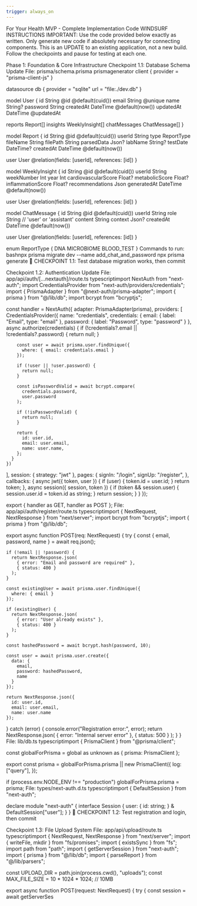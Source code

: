 ```yaml
---
trigger: always_on
---
```


For Your Health MVP - Complete Implementation Code
WINDSURF INSTRUCTIONS
IMPORTANT: Use the code provided below exactly as written. Only generate new code if absolutely necessary for connecting components. This is an UPDATE to an existing application, not a new build. Follow the checkpoints and pause for testing at each one.

Phase 1: Foundation & Core Infrastructure
Checkpoint 1.1: Database Schema Update
File: prisma/schema.prisma
prismagenerator client {
  provider = "prisma-client-js"
}

datasource db {
  provider = "sqlite"
  url      = "file:./dev.db"
}

model User {
  id        String   @id @default(cuid())
  email     String   @unique
  name      String?
  password  String
  createdAt DateTime @default(now())
  updatedAt DateTime @updatedAt
  
  reports   Report[]
  insights  WeeklyInsight[]
  chatMessages ChatMessage[]
}

model Report {
  id        String   @id @default(cuid())
  userId    String
  type      ReportType
  fileName  String
  filePath  String
  parsedData Json?
  labName   String?
  testDate  DateTime?
  createdAt DateTime @default(now())
  
  user      User     @relation(fields: [userId], references: [id])
}

model WeeklyInsight {
  id                    String   @id @default(cuid())
  userId                String
  weekNumber            Int
  year                  Int
  cardiovascularScore   Float?
  metabolicScore        Float?
  inflammationScore     Float?
  recommendations       Json
  generatedAt           DateTime @default(now())
  
  user                  User     @relation(fields: [userId], references: [id])
}

model ChatMessage {
  id        String   @id @default(cuid())
  userId    String
  role      String   // 'user' or 'assistant'
  content   String
  context   Json?
  createdAt DateTime @default(now())
  
  user      User     @relation(fields: [userId], references: [id])
}

enum ReportType {
  DNA
  MICROBIOME
  BLOOD_TEST
}
Commands to run:
bashnpx prisma migrate dev --name add_chat_and_password
npx prisma generate
🛑 CHECKPOINT 1.1: Test database migration works, then commit

Checkpoint 1.2: Authentication Update
File: app/api/auth/[...nextauth]/route.ts
typescriptimport NextAuth from "next-auth";
import CredentialsProvider from "next-auth/providers/credentials";
import { PrismaAdapter } from "@next-auth/prisma-adapter";
import { prisma } from "@/lib/db";
import bcrypt from "bcryptjs";

const handler = NextAuth({
  adapter: PrismaAdapter(prisma),
  providers: [
    CredentialsProvider({
      name: "credentials",
      credentials: {
        email: { label: "Email", type: "email" },
        password: { label: "Password", type: "password" }
      },
      async authorize(credentials) {
        if (!credentials?.email || !credentials?.password) {
          return null;
        }

        const user = await prisma.user.findUnique({
          where: { email: credentials.email }
        });

        if (!user || !user.password) {
          return null;
        }

        const isPasswordValid = await bcrypt.compare(
          credentials.password,
          user.password
        );

        if (!isPasswordValid) {
          return null;
        }

        return {
          id: user.id,
          email: user.email,
          name: user.name,
        };
      }
    })
  ],
  session: {
    strategy: "jwt"
  },
  pages: {
    signIn: "/login",
    signUp: "/register",
  },
  callbacks: {
    async jwt({ token, user }) {
      if (user) {
        token.id = user.id;
      }
      return token;
    },
    async session({ session, token }) {
      if (token && session.user) {
        session.user.id = token.id as string;
      }
      return session;
    }
  }
});

export { handler as GET, handler as POST };
File: app/api/auth/register/route.ts
typescriptimport { NextRequest, NextResponse } from "next/server";
import bcrypt from "bcryptjs";
import { prisma } from "@/lib/db";

export async function POST(req: NextRequest) {
  try {
    const { email, password, name } = await req.json();

    if (!email || !password) {
      return NextResponse.json(
        { error: "Email and password are required" },
        { status: 400 }
      );
    }

    const existingUser = await prisma.user.findUnique({
      where: { email }
    });

    if (existingUser) {
      return NextResponse.json(
        { error: "User already exists" },
        { status: 400 }
      );
    }

    const hashedPassword = await bcrypt.hash(password, 10);

    const user = await prisma.user.create({
      data: {
        email,
        password: hashedPassword,
        name
      }
    });

    return NextResponse.json({
      id: user.id,
      email: user.email,
      name: user.name
    });
  } catch (error) {
    console.error("Registration error:", error);
    return NextResponse.json(
      { error: "Internal server error" },
      { status: 500 }
    );
  }
}
File: lib/db.ts
typescriptimport { PrismaClient } from "@prisma/client";

const globalForPrisma = global as unknown as { prisma: PrismaClient };

export const prisma =
  globalForPrisma.prisma ||
  new PrismaClient({
    log: ["query"],
  });

if (process.env.NODE_ENV !== "production") globalForPrisma.prisma = prisma;
File: types/next-auth.d.ts
typescriptimport { DefaultSession } from "next-auth";

declare module "next-auth" {
  interface Session {
    user: {
      id: string;
    } & DefaultSession["user"];
  }
}
🛑 CHECKPOINT 1.2: Test registration and login, then commit

Checkpoint 1.3: File Upload System
File: app/api/upload/route.ts
typescriptimport { NextRequest, NextResponse } from "next/server";
import { writeFile, mkdir } from "fs/promises";
import { existsSync } from "fs";
import path from "path";
import { getServerSession } from "next-auth";
import { prisma } from "@/lib/db";
import { parseReport } from "@/lib/parsers";

const UPLOAD_DIR = path.join(process.cwd(), "uploads");
const MAX_FILE_SIZE = 10 * 1024 * 1024; // 10MB

export async function POST(request: NextRequest) {
  try {
    const session = await getServerSes